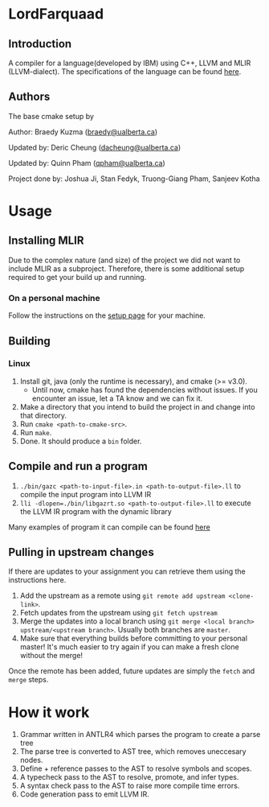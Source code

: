 # LordFarquaad
## Introduction
A compiler for a language(developed by IBM) using C++, LLVM and MLIR (LLVM-dialect). The specifications of the language can be found [here](https://cmput415.github.io/415-docs/gazprea/).

## Authors
The base cmake setup by

Author: Braedy Kuzma (braedy@ualberta.ca)  

Updated by: Deric Cheung (dacheung@ualberta.ca)

Updated by: Quinn Pham (qpham@ualberta.ca)

Project done by:    Joshua Ji, Stan Fedyk, Truong-Giang Pham, Sanjeev Kotha
                    
# Usage
## Installing MLIR
Due to the complex nature (and size) of the project we did not want to include
MLIR as a subproject. Therefore, there is some additional setup required to get
your build up and running.

### On a personal machine
Follow the instructions on the
     [setup page](https://cmput415.github.io/415-docs/setup/cs_computers.html)
     for your machine.

## Building
### Linux
  1. Install git, java (only the runtime is necessary), and cmake (>= v3.0).
     - Until now, cmake has found the dependencies without issues. If you
       encounter an issue, let a TA know and we can fix it.
  1. Make a directory that you intend to build the project in and change into
     that directory.
  1. Run `cmake <path-to-cmake-src>`.
  1. Run `make`.
  1. Done.
It should produce a `bin` folder.

## Compile and run a program
  1. `./bin/gazc <path-to-input-file>.in <path-to-output-file>.ll` to compile the input program into LLVM IR
  2.  `lli -dlopen=./bin/libgazrt.so <path-to-output-file>.ll` to execute the LLVM IR program with the dynamic library

Many examples of program it can compile can be found [here](https://github.com/TruongGiangPham-1/Compiler/tree/master/tests/input/lord-farquaad/COMPETITIVE/Code%20Generation)

## Pulling in upstream changes
If there are updates to your assignment you can retrieve them using the
instructions here.
  1. Add the upstream as a remote using `git remote add upstream <clone-link>`.
  1. Fetch updates from the upstream using `git fetch upstream`
  1. Merge the updates into a local branch using
     `git merge <local branch> upstream/<upstream branch>`. Usually both
     branches are `master`.
  1. Make sure that everything builds before committing to your personal
     master! It's much easier to try again if you can make a fresh clone
     without the merge!

Once the remote has been added, future updates are simply the `fetch` and
`merge` steps.

# How it work
  1. Grammar written in ANTLR4 which parses the program to create a parse tree
  2. The parse tree is converted to AST tree, which removes uneccesary nodes.
  3. Define + reference passes to the AST to resolve symbols and scopes.
  4. A typecheck pass to the AST to  resolve, promote, and infer types.
  5. A syntax check pass to the AST to raise more compile time errors.
  6. Code generation pass to emit LLVM IR.



